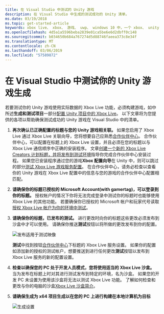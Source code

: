 ```yaml
---
title: 在 Visual Studio 中测试的 Unity 游戏
description: 在 Visual Studio 中生成的测试成功的 Unity 清单。
ms.date: 03/19/2018
ms.topic: get-started-article
keywords: xbox live、 xbox、 游戏、 uwp、 windows 10 中，一个 xbox、 unity
ms.openlocfilehash: 4d5a1a5596beba2839e01ca5be6e6d2dbff0c148
ms.sourcegitcommit: b034650b684a767274d5d88746faeea373c8e34f
ms.translationtype: MT
ms.contentlocale: zh-CN
ms.lasthandoff: 03/06/2019
ms.locfileid: "57589872"
---
```

# <a name="test-your-unity-game-build-in-visual-studio"></a>在 Visual Studio 中测试你的 Unity 游戏生成

若要测试你的 Unity 游戏使用实际数据的 Xbox Live 功能，必须构建游戏，如中所述**生成和测试项目**一部分[配置 Unity 项目中的 Xbox Live](configure-xbox-live-in-unity.md)。 以下文章将为您提供的各项以帮助确保测试成功的 Unity 游戏在 Visual Studio 中的清单。

1. **再次确认已正确配置的标题与您的 Unity 游戏相关联。**
    如果您启用了 Xbox Live 通过 Xbox Live 关联向导，您将想要自己应熟悉[合作伙伴中心](https://partner.microsoft.com/dashboard)。 合作伙伴中心，可以配置在标题上的 Xbox Live 设置，并且必须在您的标题以与 Xbox Live 通信顺序中正确的安装程序。 文章[创建一个新的 Xbox Live Creators 计划标题，并将发布到测试环境](create-and-test-a-new-creators-title.md)指导你完成合作伙伴中心安装过程。 如果您已安装程序通过您的游戏**Xbox 配置向导**在 Unity 中，则可以跳过的部分[测试 Xbox Live 游戏服务配置](create-and-test-a-new-creators-title.md#test-xbox-live-service-configuration-in-your-game)。 在合作伙伴中心，请务必检查以查看你的 Unity 游戏在 Xbox Live 配置中的信息与您的游戏的合作伙伴中心配置相匹配。

2. **请确保你的标题已授权的 Microsoft Account(with gamertag)，可以登录到你的标题。**
    授权帐户的情况下你将无法完成登录中测试你的标题时也能够使用 Xbox Live 的其他功能。 若要确保你已授权的 Microsoft 帐户和玩家代号读取[授权 Xbox Live 帐户为你的环境中测试](authorize-xbox-live-accounts.md)。

3. **请确保你的标题，已发布的测试。**
    进行更改时向你的标题这些更改必须发布到沙盒中才可以使用。 请确保你推送**测试**按钮以将所做的更改发布到你的配置。

    ![发布适用于测试映像](../images/creators_udc/creators_udc_xboxlive_config_test.png)

    **测试**中找到按钮[合作伙伴中心](https://partner.microsoft.com/dashboard)下标题的 Xbox Live 服务设置。 如果你的配置如添加新的授权的测试帐户，想要推送到进行任何更改**测试**按钮以发布到 Xbox Live 服务的新的配置设置。

4. **检查以确保您的 PC 处于开发人员模式，您将使用适当的 Xbox Live 沙盒。**
    当为发布在标题上时对其进行测试发布到特定的环境，名为沙盒。 如果您的开发 PC 未设置为使用该沙盒将无法以测试 Xbox Live 功能。 了解如何检查和更改与你的电脑的沙盒[Xbox Live 沙盒简介](xbox-live-sandboxes-creators.md)。

5. **请确保生成为 x64 项目生成以在您的 PC 上进行构建在本地计算机为目标**

    ![生成设置](../images/unity/get-started-with-creators/vsBuildSettings.JPG)